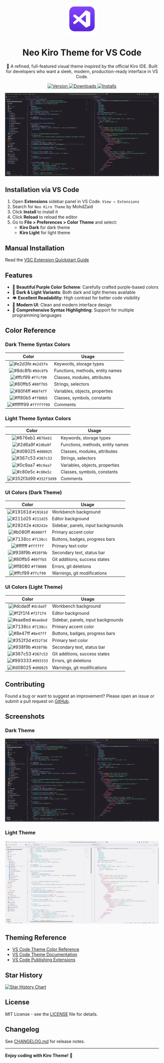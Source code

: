 <p align="center">
  <img alt="Neo Kiro Theme Logo" src="https://raw.githubusercontent.com/jeanluc243/Neokiro-theme-vscode/refs/heads/main/icon.png" width="100" />


</p>
<h1 align="center">
  Neo Kiro Theme for VS Code
</h1>
<p align="center">
  🎨 A refined, full-featured visual theme inspired by the official Kiro IDE.  
Built for developers who want a sleek, modern, production-ready interface in VS Code.
</p>
<p align="center">
  <a href="https://marketplace.visualstudio.com/items?itemName=jeanluc243.Neokiro-theme">
    <img alt="Version" src="https://img.shields.io/visual-studio-marketplace/v/jeanluc243.Neokiro-theme?color=brightgreen" />
  </a>
  <a href="https://marketplace.visualstudio.com/items?itemName=jeanluc243.Neokiro-theme">
    <img alt="Downloads" src="https://img.shields.io/visual-studio-marketplace/d/jeanluc243.Neokiro-theme" />
  </a>
  <a href="https://marketplace.visualstudio.com/items?itemName=jeanluc243.Neokiro-theme">
    <img alt="Installs" src="https://img.shields.io/visual-studio-marketplace/i/jeanluc243.Neokiro-theme" />
  </a>
</p>

![Neo Kiro Theme Demo](https://raw.githubusercontent.com/BioHazard786/kiro-theme-vscode/refs/heads/main/images/kiro-dark.png)

## Installation via VS Code

1. Open **Extensions** sidebar panel in VS Code. `View → Extensions`
2. Search for `Neo Kiro Theme` by MohdZaid
3. Click **Install** to install it
4. Click **Reload** to reload the editor
5. Go to **File > Preferences > Color Theme** and select:
   - **Kiro Dark** for dark theme
   - **Kiro Light** for light theme

## Manual Installation

Read the [VSC Extension Quickstart Guide](https://github.com/BioHazard786/kiro-theme-vscode/blob/main/vsc-extension-quickstart.md)

## Features

- 🎨 **Beautiful Purple Color Scheme**: Carefully crafted purple-based colors
- 🌙 **Dark & Light Variants**: Both dark and light themes available
- 👁️ **Excellent Readability**: High contrast for better code visibility
- 🔧 **Modern UI**: Clean and modern interface design
- 📝 **Comprehensive Syntax Highlighting**: Support for multiple programming languages

## Color Reference

### Dark Theme Syntax Colors

|                               Color                                | Usage                                           |
| :----------------------------------------------------------------: | ----------------------------------------------- |
| ![#e2d3fe](https://placehold.co/10/e2d3fe/FFF.png?text=+) `#e2d3fe` | Keywords, storage types                         |
| ![#8dc8fb](https://placehold.co/10/8dc8fb/FFF.png?text=+) `#8dc8fb` | Functions, methods, entity names                |
| ![#ffcf99](https://placehold.co/10/ffcf99/FFF.png?text=+) `#ffcf99` | Classes, modules, attributes                    |
| ![#80ffb5](https://placehold.co/10/80ffb5/FFF.png?text=+) `#80ffb5` | Strings, selectors                              |
| ![#80f4ff](https://placehold.co/10/80f4ff/FFF.png?text=+) `#80f4ff` | Variables, objects, properties                  |
| ![#ff80b5](https://placehold.co/10/ff80b5/FFF.png?text=+) `#ff80b5` | Classes, symbols, constants                     |
| ![#ffffff99](https://placehold.co/10/ffffff99/FFF.png?text=+) `#ffffff99` | Comments                                        |

### Light Theme Syntax Colors

|                               Color                                | Usage                                           |
| :----------------------------------------------------------------: | ----------------------------------------------- |
| ![#876eb1](https://placehold.co/10/876eb1/FFF.png?text=+) `#876eb1` | Keywords, storage types                         |
| ![#2d6a9f](https://placehold.co/10/2d6a9f/FFF.png?text=+) `#2d6a9f` | Functions, methods, entity names                |
| ![#d08025](https://placehold.co/10/d08025/FFF.png?text=+) `#d08025` | Classes, modules, attributes                    |
| ![#367c53](https://placehold.co/10/367c53/FFF.png?text=+) `#367c53` | Strings, selectors                              |
| ![#0c9aa7](https://placehold.co/10/0c9aa7/FFF.png?text=+) `#0c9aa7` | Variables, objects, properties                  |
| ![#c80e5c](https://placehold.co/10/c80e5c/FFF.png?text=+) `#c80e5c` | Classes, symbols, constants                     |
| ![#352f3d99](https://placehold.co/10/352f3d99/FFF.png?text=+) `#352f3d99` | Comments                                        |

### UI Colors (Dark Theme)

|                               Color                                | Usage                                      |
| :----------------------------------------------------------------: | ------------------------------------------ |
| ![#19161d](https://placehold.co/10/19161d/FFF.png?text=+) `#19161d` | Workbench background                       |
| ![#211d25](https://placehold.co/10/211d25/FFF.png?text=+) `#211d25` | Editor background                          |
| ![#28242e](https://placehold.co/10/28242e/FFF.png?text=+) `#28242e` | Sidebar, panels, input backgrounds         |
| ![#b080ff](https://placehold.co/10/b080ff/FFF.png?text=+) `#b080ff` | Primary accent color                       |
| ![#7138cc](https://placehold.co/10/7138cc/FFF.png?text=+) `#7138cc` | Buttons, badges, progress bars             |
| ![#ffffff](https://placehold.co/10/ffffff/FFF.png?text=+) `#ffffff` | Primary text color                         |
| ![#938f9b](https://placehold.co/10/938f9b/FFF.png?text=+) `#938f9b` | Secondary text, status bar                 |
| ![#80ffb5](https://placehold.co/10/80ffb5/FFF.png?text=+) `#80ffb5` | Git additions, success states             |
| ![#ff8080](https://placehold.co/10/ff8080/FFF.png?text=+) `#ff8080` | Errors, git deletions                     |
| ![#ffcf99](https://placehold.co/10/ffcf99/FFF.png?text=+) `#ffcf99` | Warnings, git modifications               |

### UI Colors (Light Theme)

|                               Color                                | Usage                                      |
| :----------------------------------------------------------------: | ------------------------------------------ |
| ![#dcdadf](https://placehold.co/10/dcdadf/FFF.png?text=+) `#dcdadf` | Workbench background                       |
| ![#f2f1f4](https://placehold.co/10/f2f1f4/FFF.png?text=+) `#f2f1f4` | Editor background                          |
| ![#eae8ed](https://placehold.co/10/eae8ed/FFF.png?text=+) `#eae8ed` | Sidebar, panels, input backgrounds         |
| ![#7138cc](https://placehold.co/10/7138cc/FFF.png?text=+) `#7138cc` | Primary accent color                       |
| ![#8e47ff](https://placehold.co/10/8e47ff/FFF.png?text=+) `#8e47ff` | Buttons, badges, progress bars             |
| ![#352f3d](https://placehold.co/10/352f3d/FFF.png?text=+) `#352f3d` | Primary text color                         |
| ![#938f9b](https://placehold.co/10/938f9b/FFF.png?text=+) `#938f9b` | Secondary text, status bar                 |
| ![#367c53](https://placehold.co/10/367c53/FFF.png?text=+) `#367c53` | Git additions, success states             |
| ![#993333](https://placehold.co/10/993333/FFF.png?text=+) `#993333` | Errors, git deletions                     |
| ![#d08025](https://placehold.co/10/d08025/FFF.png?text=+) `#d08025` | Warnings, git modifications               |

## Contributing

Found a bug or want to suggest an improvement? Please open an issue or submit a pull request on [GitHub](https://github.com/BioHazard786/kiro-theme-vscode).

## Screenshots

### Dark Theme

![Kiro Dark Theme](https://raw.githubusercontent.com/BioHazard786/kiro-theme-vscode/refs/heads/main/images/kiro-dark.png)

### Light Theme

![Kiro Light Theme](https://raw.githubusercontent.com/BioHazard786/kiro-theme-vscode/refs/heads/main/images/kiro-light.png)

## Theming Reference

- [VS Code Theme Color Reference](https://code.visualstudio.com/docs/getstarted/theme-color-reference)
- [VS Code Theme Documentation](https://code.visualstudio.com/docs/extensions/themes-snippets-colorizers)
- [VS Code Publishing Extensions](https://code.visualstudio.com/docs/extensions/publish-extension)

## Star History

<a href="https://www.star-history.com/#BioHazard786/kiro-theme-vscode&Date">
 <picture>
   <source media="(prefers-color-scheme: dark)" srcset="https://api.star-history.com/svg?repos=BioHazard786/kiro-theme-vscode&type=Date&theme=dark" />
   <source media="(prefers-color-scheme: light)" srcset="https://api.star-history.com/svg?repos=BioHazard786/kiro-theme-vscode&type=Date" />
   <img alt="Star History Chart" src="https://api.star-history.com/svg?repos=BioHazard786/kiro-theme-vscode&type=Date" />
 </picture>
</a>

## License

MIT License - see the [LICENSE](LICENSE) file for details.

## Changelog

See [CHANGELOG.md](CHANGELOG.md) for release notes.

---

**Enjoy coding with Kiro Theme!** 🎨
